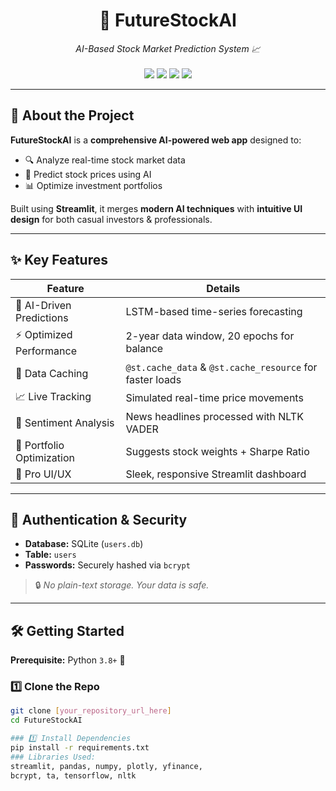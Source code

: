 <!-- Title with badges -->
<h1 align="center">🚀 FutureStockAI</h1>
<p align="center">
  <i>AI-Based Stock Market Prediction System 📈</i><br><br>
  <img src="https://img.shields.io/github/stars/YourUsername/FutureStockAI?color=yellow&style=for-the-badge">
  <img src="https://img.shields.io/github/forks/YourUsername/FutureStockAI?color=brightgreen&style=for-the-badge">
  <img src="https://img.shields.io/badge/Made%20with-Python-blue?style=for-the-badge&logo=python">
  <img src="https://img.shields.io/badge/Framework-Streamlit-ff4b4b?style=for-the-badge&logo=streamlit">
</p>

---

## 🌟 **About the Project**
**FutureStockAI** is a **comprehensive AI-powered web app** designed to:
- 🔍 Analyze real-time stock market data  
- 🤖 Predict stock prices using AI  
- 📊 Optimize investment portfolios  

Built using **Streamlit**, it merges **modern AI techniques** with **intuitive UI design** for both casual investors & professionals.

---

## ✨ **Key Features**
| Feature | Details |
|---------|---------|
| 🧠 AI-Driven Predictions | LSTM-based time-series forecasting |
| ⚡ Optimized Performance | 2-year data window, 20 epochs for balance |
| 💾 Data Caching | `@st.cache_data` & `@st.cache_resource` for faster loads |
| 📈 Live Tracking | Simulated real-time price movements |
| 📰 Sentiment Analysis | News headlines processed with NLTK VADER |
| 💼 Portfolio Optimization | Suggests stock weights + Sharpe Ratio |
| 🎨 Pro UI/UX | Sleek, responsive Streamlit dashboard |

---

## 🔐 **Authentication & Security**
- **Database:** SQLite (`users.db`)
- **Table:** `users`
- **Passwords:** Securely hashed via `bcrypt`  
> 🔒 *No plain-text storage. Your data is safe.*

---

## 🛠 **Getting Started**
**Prerequisite:** Python `3.8+` 🐍

### 1️⃣ Clone the Repo
```bash
git clone [your_repository_url_here]
cd FutureStockAI

### 1️⃣ Install Dependencies
pip install -r requirements.txt
### Libraries Used:
streamlit, pandas, numpy, plotly, yfinance,
bcrypt, ta, tensorflow, nltk


